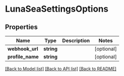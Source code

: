 # LunaSeaSettingsOptions

## Properties
Name | Type | Description | Notes
------------ | ------------- | ------------- | -------------
**webhook_url** | **string** |  | [optional] 
**profile_name** | **string** |  | [optional] 

[[Back to Model list]](../../README.md#documentation-for-models) [[Back to API list]](../../README.md#documentation-for-api-endpoints) [[Back to README]](../../README.md)

